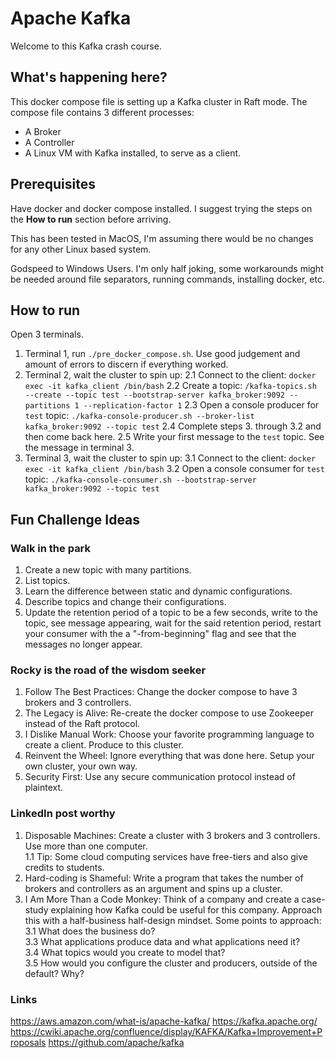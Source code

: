 # Apache Kafka
Welcome to this Kafka crash course.

## What's happening here?
This docker compose file is setting up a Kafka cluster in Raft mode.
The compose file contains 3 different processes:
- A Broker
- A Controller
- A Linux VM with Kafka installed, to serve as a client.

## Prerequisites
Have docker and docker compose installed.
I suggest trying the steps on the **How to run** section before arriving.

This has been tested in MacOS, I'm assuming there would be no changes for any other Linux based system.  

Godspeed to Windows Users. I'm only half joking, some workarounds might be needed around file separators, running commands, installing docker, etc.

## How to run
Open 3 terminals.
1. Terminal 1, run `./pre_docker_compose.sh`. Use good judgement and amount of errors to discern if everything worked.
2. Terminal 2, wait the cluster to spin up:
2.1 Connect to the client: `docker exec -it kafka_client /bin/bash`
2.2 Create a topic: `/kafka-topics.sh --create --topic test --bootstrap-server kafka_broker:9092 --partitions 1 --replication-factor 1`
2.3 Open a console producer for `test` topic: `./kafka-console-producer.sh --broker-list kafka_broker:9092 --topic test`
2.4 Complete steps 3. through 3.2 and then come back here.
2.5 Write your first message to the `test` topic. See the message in terminal 3.
3. Terminal 3, wait the cluster to spin up:
3.1 Connect to the client: `docker exec -it kafka_client /bin/bash`
3.2 Open a console consumer for `test` topic: `./kafka-console-consumer.sh --bootstrap-server kafka_broker:9092 --topic test`

## Fun Challenge Ideas

### Walk in the park
1. Create a new topic with many partitions.  
2. List topics.  
3. Learn the difference between static and dynamic configurations.  
4. Describe topics and change their configurations.  
5. Update the retention period of a topic to be a few seconds, write to the topic, see message appearing, wait for the said retention period, restart your consumer with the a "-from-beginning" flag and see that the messages no longer appear.  

### Rocky is the road of the wisdom seeker
1. Follow The Best Practices: Change the docker compose to have 3 brokers and 3 controllers.  
2. The Legacy is Alive: Re-create the docker compose to use Zookeeper instead of the Raft protocol.  
3. I Dislike Manual Work: Choose your favorite programming language to create a client. Produce to this cluster.  
4. Reinvent the Wheel: Ignore everything that was done here. Setup your own cluster, your own way.  
4. Security First: Use any secure communication protocol instead of plaintext.  

### LinkedIn post worthy
1. Disposable Machines: Create a cluster with 3 brokers and 3 controllers. Use more than one computer.   
1.1 Tip: Some cloud computing services have free-tiers and also give credits to students.  
2. Hard-coding is Shameful: Write a program that takes the number of brokers and controllers as an argument and spins up a cluster.  
3. I Am More Than a Code Monkey: Think of a company and create a case-study explaining how Kafka could be useful for this company. Approach this with a half-business half-design mindset. Some points to approach:  
3.1 What does the business do?  
3.3 What applications produce data and what applications need it?   
3.4 What topics would you create to model that?  
3.5 How would you configure the cluster and producers, outside of the default? Why?   

### Links
https://aws.amazon.com/what-is/apache-kafka/
https://kafka.apache.org/
https://cwiki.apache.org/confluence/display/KAFKA/Kafka+Improvement+Proposals
https://github.com/apache/kafka

